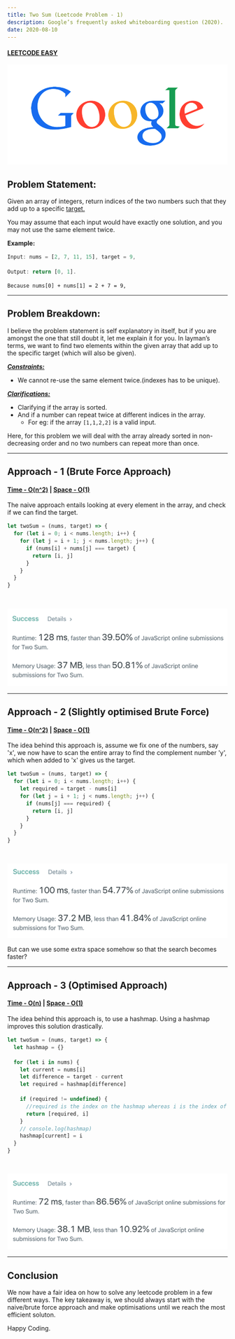 ```yaml
---
title: Two Sum (Leetcode Problem - 1)
description: Google’s frequently asked whiteboarding question (2020).
date: 2020-08-10
---
```


#### <ins class="sub-easy">LEETCODE EASY</ins>

![google](./assets/google.gif)

## Problem Statement:

Given an array of integers, return indices of the two numbers such that they add up to a specific <ins class="sub-ins-2">target.</ins>

You may assume that each input would have exactly one solution, and you may not use the same element twice.

**Example:**

```javascript
Input: nums = [2, 7, 11, 15], target = 9,

Output: return [0, 1].
```

`Because nums[0] + nums[1] = 2 + 7 = 9,`

---

## Problem Breakdown:

I believe the problem statement is self explanatory in itself, but if you are amongst the one that still doubt it, let me explain it for you. In layman’s terms, we want to find two elements within the given array that add up to the specific target (which will also be given).

**_<ins class="sub-ins-2">Constraints:</ins>_**

- We cannot re-use the same element twice.(indexes has to be unique).

**_<ins class="sub-ins-2">Clarifications:</ins>_**

- Clarifying if the array is sorted.
- And if a number can repeat twice at different indices in the array.
  - For eg: if the array `[1,1,2,2]` is a valid input.

Here, for this problem we will deal with the array already sorted in non-decreasing order and no two numbers can repeat more than once.

---

## Approach - 1 (Brute Force Approach)

#### <ins class="sub-ins">Time - O(n^2)</ins> | <ins class="sub-ins">Space - O(1)</ins>

The naive approach entails looking at every element in the array, and check if we can find the target.

```javascript
let twoSum = (nums, target) => {
  for (let i = 0; i < nums.length; i++) {
    for (let j = i + 1; j < nums.length; j++) {
      if (nums[i] + nums[j] === target) {
        return [i, j]
      }
    }
  }
}
```

<br/>

![naive-1](./assets/naive-1.png)

---

## Approach - 2 (Slightly optimised Brute Force)

#### <ins class="sub-ins">Time - O(n^2)</ins> | <ins class="sub-ins">Space - O(1)</ins>

The idea behind this approach is, assume we fix one of the numbers, say 'x', we now have to scan the entire array to find the complement number 'y', which when added to 'x' gives us the target.

```javascript
let twoSum = (nums, target) => {
  for (let i = 0; i < nums.length; i++) {
    let required = target - nums[i]
    for (let j = i + 1; j < nums.length; j++) {
      if (nums[j] === required) {
        return [i, j]
      }
    }
  }
}
```

<br/>

![naive-2](./assets/naive-2.png)

But can we use some extra space somehow so that the search becomes faster?

---

## Approach - 3 (Optimised Approach)

#### <ins class="sub-ins">Time - O(n)</ins> | <ins class="sub-ins">Space - O(1)</ins>

The idea behind this approach is, to use a hashmap. Using a hashmap improves this solution drastically.

```javascript
let twoSum = (nums, target) => {
  let hashmap = {}

  for (let i in nums) {
    let current = nums[i]
    let difference = target - current
    let required = hashmap[difference]

    if (required != undefined) {
      //required is the index on the hashmap whereas i is the index of the current number or the complement number
      return [required, i]
    }
    // console.log(hashmap)
    hashmap[current] = i
  }
}
```

<br/>

![optimised](./assets/optimised.png)

---

## Conclusion

We now have a fair idea on how to solve any leetcode problem in a few different ways. The key takeaway is, we should always start with the naive/brute force approach and make optimisations until we reach the most efficient soluton.

Happy Coding.
